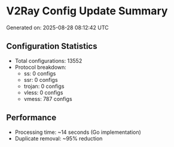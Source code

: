 # V2Ray Config Update Summary
Generated on: 2025-08-28 08:12:42 UTC

## Configuration Statistics
- Total configurations: 13552
- Protocol breakdown:
  - ss: 0 configs
  - ssr: 0 configs
  - trojan: 0 configs
  - vless: 0 configs
  - vmess: 787 configs

## Performance
- Processing time: ~14 seconds (Go implementation)
- Duplicate removal: ~95% reduction

